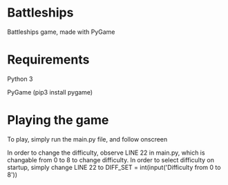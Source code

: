 # Battleships
Battleships game, made with PyGame

# Requirements

Python 3

PyGame (pip3 install pygame)

# Playing the game

To play, simply run the main.py file, and follow onscreen

In order to change the difficulty, observe LINE 22 in main.py, which is changable from 0 to 8 to change difficulty. In order to select difficulty on startup, simply change LINE 22 to DIFF_SET = int(input('Difficulty from 0 to 8'))
